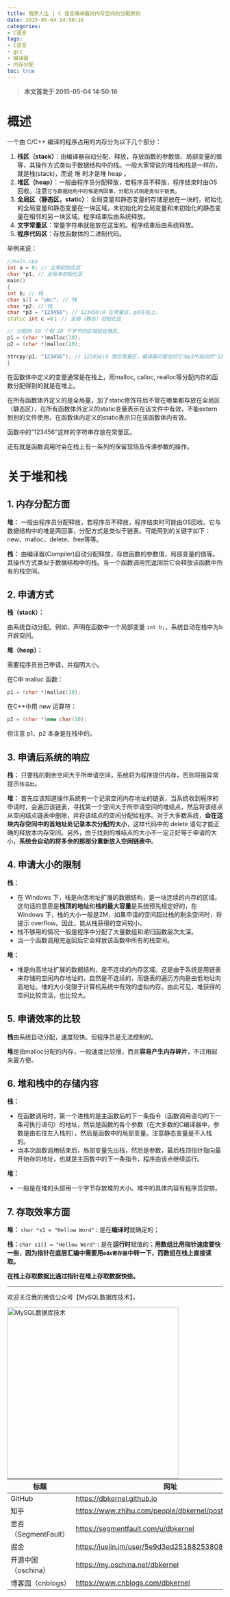 ```yaml
---
title: 程序人生 | C 语言编译器对内存空间的分配原则
date: 2015-05-04 14:50:16
categories:
- C语言
tags:
- C语言
- gcc
- 编译器
- 内存分配
toc: true
---
```


<!-- more -->

>**本文首发于 2015-05-04 14:50:16**

# 概述

一个由 C/C++ 编译的程序占用的内存分为以下几个部分：
1. **栈区（stack）**：由编译器自动分配、释放，存放函数的参数值、局部变量的值等，其操作方式类似于数据结构中的栈。一般大家常说的堆栈和栈是一样的，就是栈(stack)，而说 堆 时才是堆 heap 。 
2. **堆区（heap）**：一般由程序员分配释放，若程序员不释放，程序结束时由OS回收。注意`它与数据结构中的堆是两回事，分配方式倒是类似于链表`。
3. **全局区（静态区，static）**：全局变量和静态变量的存储是放在一块的，初始化的全局变量和静态变量在一块区域，未初始化的全局变量和未初始化的静态变量在相邻的另一块区域。程序结束后由系统释放。
4. **文字常量区**：常量字符串就是放在这里的。程序结束后由系统释放。
5. **程序代码区**：存放函数体的二进制代码。

举例来说：
```cpp
//main.cpp
int a = 0; // 全局初始化区
char *p1; // 全局未初始化区
main()
{
int b; // 栈
char s[] = "abc"; // 栈
char *p2; // 栈
char *p3 = "123456"; // 123456\0 在常量区，p3在栈上。
static int c =0； // 全局（静态）初始化区

// 分配的 10 个和 20 个字节的区域就在堆区。
p1 = (char *)malloc(10);
p2 = (char *)malloc(20);

strcpy(p1, "123456"); // 123456\0 放在常量区，编译器可能会将它与p3所指向的"123456"优化成同一个位置
}
```

在函数体中定义的变量通常是在栈上，用malloc, calloc, realloc等分配内存的函数分配得到的就是在堆上。

在所有函数体外定义的是全局量，加了static修饰符后不管在哪里都存放在全局区（静态区），在所有函数体外定义的static变量表示在该文件中有效，不能extern到别的文件使用，在函数体内定义的static表示只在该函数体内有效。

函数中的"123456"这样的字符串存放在常量区。 

还有就是函数调用时会在栈上有一系列的保留现场及传递参数的操作。 


# 关于堆和栈

## 1. 内存分配方面

**堆：** 一般由程序员分配释放，若程序员不释放，程序结束时可能由OS回收。它与数据结构中的堆是两回事，分配方式是类似于链表。可能用到的关键字如下：new、malloc、delete、free等等。

**栈：** 由编译器(Compiler)自动分配释放，存放函数的参数值，局部变量的值等。其操作方式类似于数据结构中的栈。当一个函数调用完返回后它会释放该函数中所有的栈空间。

## 2. 申请方式

**栈（stack）：**

由系统自动分配。例如，声明在函数中一个局部变量 `int b;`，系统自动在栈中为b开辟空间。

**堆（heap）：**

需要程序员自己申请，并指明大小。

在C中 malloc 函数：
```cpp
p1 = (char *)malloc(10);
```

在C++中用 new 运算符：
```cpp
p2 = (char *)new char(10);
```

但注意 p1、p2 本身是在栈中的。


## 3. 申请后系统的响应

**栈：** 只要栈的剩余空间大于所申请空间，系统将为程序提供内存，否则将报异常提示`栈溢出`。

**堆：** 首先应该知道操作系统有一个记录空闲内存地址的链表，当系统收到程序的申请时，会遍历该链表，寻找第一个空间大于所申请空间的堆结点，然后将该结点从空闲结点链表中删除，并将该结点的空间分配给程序。对于大多数系统，**会在这块内存空间中的首地址处记录本次分配的大小**，这样代码中的 delete 语句才能正确的释放本内存空间。另外，由于找到的堆结点的大小不一定正好等于申请的大小，**系统会自动的将多余的那部分重新放入空闲链表中**。

## 4. 申请大小的限制

**栈：**
- 在 Windows 下，栈是向低地址扩展的数据结构，是一块连续的内存的区域。这句话的意思是**栈顶的地址**和**栈的最大容量**是系统预先规定好的，在 Windows 下，栈的大小一般是2M，如果申请的空间超过栈的剩余空间时，将提示 overflow。因此，能从栈获得的空间较小。
- 栈不够用的情况一般是程序中分配了大量数组和递归函数层次太深。
- 当一个函数调用完返回后它会释放该函数中所有的栈空间。

**堆：**
- 堆是向高地址扩展的数据结构，是不连续的内存区域。这是由于系统是用链表来存储的空闲内存地址的，自然是不连续的，而链表的遍历方向是由低地址向高地址。堆的大小受限于计算机系统中有效的虚拟内存。由此可见，堆获得的空间比较灵活，也比较大。

## 5. 申请效率的比较

**栈**由系统自动分配，速度较快。但程序员是无法控制的。

**堆**是由malloc分配的内存，一般速度比较慢，而且**容易产生内存碎片**，不过用起来最方便。

## 6. 堆和栈中的存储内容

**栈：**
- 在函数调用时，第一个进栈的是主函数后的下一条指令（函数调用语句的下一条可执行语句）的地址，然后是函数的各个参数（在大多数的C编译器中，参数是由右往左入栈的），然后是函数中的局部变量。注意静态变量是不入栈的。
- 当本次函数调用结束后，局部变量先出栈，然后是参数，最后栈顶指针指向最开始存的地址，也就是主函数中的下一条指令，程序由该点继续运行。

**堆：**
- 一般是在堆的头部用一个字节存放堆的大小。堆中的具体内容有程序员安排。

## 7. 存取效率方面

**堆：** `char *s1 = "Hellow Word"；`是在**编译时**就确定的；

**栈：**`char s1[] = "Hellow Word"；`是在**运行时**赋值的；**用数组比用指针速度要快一些，因为指针在底层汇编中需要用`edx寄存器`中转一下，而数组在栈上直接读取。**

**在栈上存取数据比通过指针在堆上存取数据快些。**


----

欢迎关注我的微信公众号【MySQL数据库技术】。

<img src="https://dbkernel-1306518848.cos.ap-beijing.myqcloud.com/wechat/my-wechat-official-account.png" width="400" height="400" alt="MySQL数据库技术" align="left"/>

| 标题                 | 网址                                                  |
| -------------------- | ----------------------------------------------------- |
| GitHub               | https://dbkernel.github.io                            |
| 知乎                 | https://www.zhihu.com/people/dbkernel/posts           |
| 思否（SegmentFault） | https://segmentfault.com/u/dbkernel                   |
| 掘金                 | https://juejin.im/user/5e9d3ed251882538083fed1f/posts |
| 开源中国（oschina）  | https://my.oschina.net/dbkernel                       |
| 博客园（cnblogs）    | https://www.cnblogs.com/dbkernel                      |


